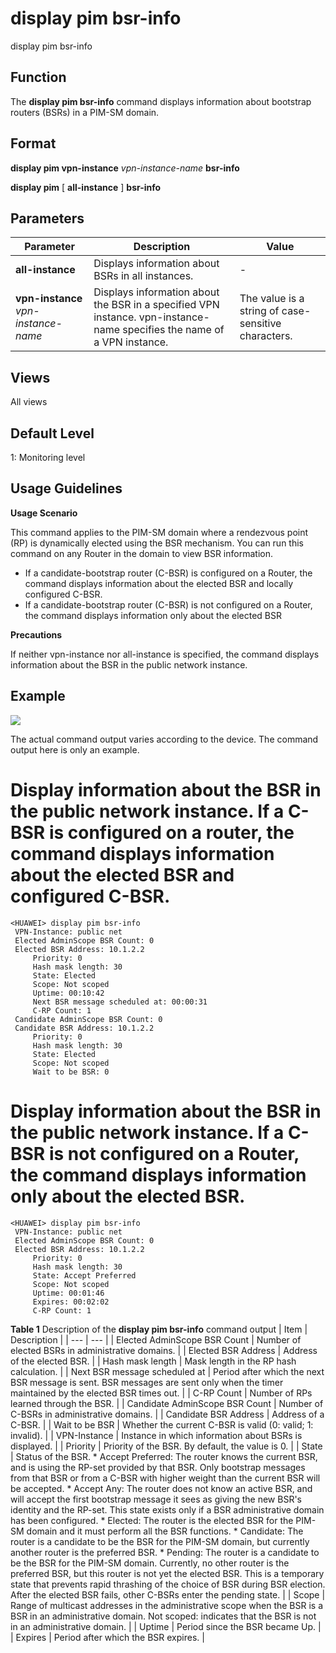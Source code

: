 display pim bsr-info
====================

display pim bsr-info

Function
--------



The **display pim bsr-info** command displays information about bootstrap routers (BSRs) in a PIM-SM domain.




Format
------

**display pim vpn-instance** *vpn-instance-name* **bsr-info**

**display pim** [ **all-instance** ] **bsr-info**


Parameters
----------

| Parameter | Description | Value |
| --- | --- | --- |
| **all-instance** | Displays information about BSRs in all instances. | - |
| **vpn-instance** *vpn-instance-name* | Displays information about the BSR in a specified VPN instance.  vpn-instance-name specifies the name of a VPN instance. | The value is a string of case-sensitive characters. |



Views
-----

All views


Default Level
-------------

1: Monitoring level


Usage Guidelines
----------------

**Usage Scenario**

This command applies to the PIM-SM domain where a rendezvous point (RP) is dynamically elected using the BSR mechanism. You can run this command on any Router in the domain to view BSR information.

* If a candidate-bootstrap router (C-BSR) is configured on a Router, the command displays information about the elected BSR and locally configured C-BSR.
* If a candidate-bootstrap router (C-BSR) is not configured on a Router, the command displays information only about the elected BSR

**Precautions**

If neither vpn-instance nor all-instance is specified, the command displays information about the BSR in the public network instance.


Example
-------

![](../public_sys-resources/note_3.0-en-us.png) 

The actual command output varies according to the device. The command output here is only an example.


# Display information about the BSR in the public network instance. If a C-BSR is configured on a router, the command displays information about the elected BSR and configured C-BSR.
```
<HUAWEI> display pim bsr-info
 VPN-Instance: public net
 Elected AdminScope BSR Count: 0
 Elected BSR Address: 10.1.2.2
     Priority: 0
     Hash mask length: 30
     State: Elected
     Scope: Not scoped
     Uptime: 00:10:42
     Next BSR message scheduled at: 00:00:31
     C-RP Count: 1
 Candidate AdminScope BSR Count: 0
 Candidate BSR Address: 10.1.2.2
     Priority: 0
     Hash mask length: 30
     State: Elected
     Scope: Not scoped
     Wait to be BSR: 0

```

# Display information about the BSR in the public network instance. If a C-BSR is not configured on a Router, the command displays information only about the elected BSR.
```
<HUAWEI> display pim bsr-info
 VPN-Instance: public net
 Elected AdminScope BSR Count: 0
 Elected BSR Address: 10.1.2.2
     Priority: 0
     Hash mask length: 30
     State: Accept Preferred
     Scope: Not scoped
     Uptime: 00:01:46
     Expires: 00:02:02
     C-RP Count: 1

```

**Table 1** Description of the **display pim bsr-info** command output
| Item | Description |
| --- | --- |
| Elected AdminScope BSR Count | Number of elected BSRs in administrative domains. |
| Elected BSR Address | Address of the elected BSR. |
| Hash mask length | Mask length in the RP hash calculation. |
| Next BSR message scheduled at | Period after which the next BSR message is sent.  BSR messages are sent only when the timer maintained by the elected BSR times out. |
| C-RP Count | Number of RPs learned through the BSR. |
| Candidate AdminScope BSR Count | Number of C-BSRs in administrative domains. |
| Candidate BSR Address | Address of a C-BSR. |
| Wait to be BSR | Whether the current C-BSR is valid (0: valid; 1: invalid). |
| VPN-Instance | Instance in which information about BSRs is displayed. |
| Priority | Priority of the BSR. By default, the value is 0. |
| State | Status of the BSR.   * Accept Preferred: The router knows the current BSR, and is using the RP-set provided by that BSR. Only bootstrap messages from that BSR or from a C-BSR with higher weight than the current BSR will be accepted. * Accept Any: The router does not know an active BSR, and will accept the first bootstrap message it sees as giving the new BSR's identity and the RP-set. This state exists only if a BSR administrative domain has been configured. * Elected: The router is the elected BSR for the PIM-SM domain and it must perform all the BSR functions. * Candidate: The router is a candidate to be the BSR for the PIM-SM domain, but currently another router is the preferred BSR. * Pending: The router is a candidate to be the BSR for the PIM-SM domain. Currently, no other router is the preferred BSR, but this router is not yet the elected BSR. This is a temporary state that prevents rapid thrashing of the choice of BSR during BSR election. After the elected BSR fails, other C-BSRs enter the pending state. |
| Scope | Range of multicast addresses in the administrative scope when the BSR is a BSR in an administrative domain.  Not scoped: indicates that the BSR is not in an administrative domain. |
| Uptime | Period since the BSR became Up. |
| Expires | Period after which the BSR expires. |